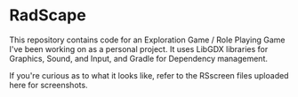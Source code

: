 # RadScape
This repository contains code for an Exploration Game / Role Playing Game I've been working on as a personal project. It uses LibGDX libraries for Graphics, Sound, and Input, and Gradle for Dependency management.


If you're curious as to what it looks like, refer to the RSscreen files uploaded here for screenshots.

